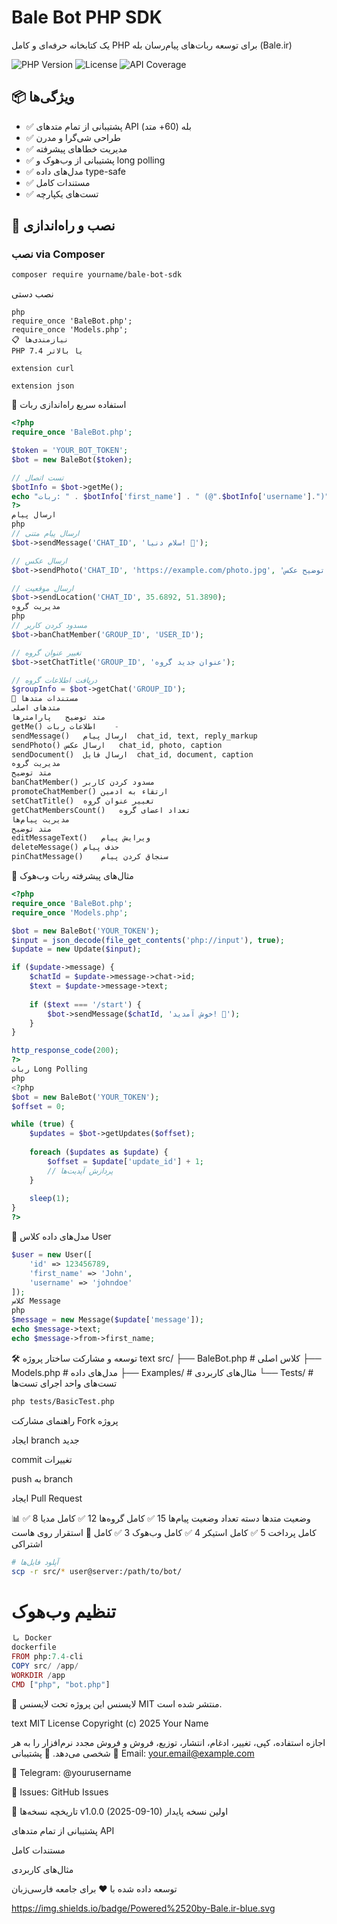 # Bale Bot PHP SDK

یک کتابخانه حرفه‌ای و کامل PHP برای توسعه ربات‌های پیام‌رسان بله (Bale.ir)

![PHP Version](https://img.shields.io/badge/PHP-7.4%2B-blue.svg)
![License](https://img.shields.io/badge/License-MIT-green.svg)
![API Coverage](https://img.shields.io/badge/API%20Coverage-100%25-brightgreen.svg)

## 📦 ویژگی‌ها

- ✅ پشتیبانی از تمام متدهای API بله (60+ متد)
- ✅ طراحی شی‌گرا و مدرن
- ✅ مدیریت خطاهای پیشرفته
- ✅ پشتیبانی از وب‌هوک و long polling
- ✅ مدل‌های داده type-safe
- ✅ مستندات کامل
- ✅ تست‌های یکپارچه

## 🚀 نصب و راه‌اندازی

### نصب via Composer

```bash
composer require yourname/bale-bot-sdk
```
نصب دستی
```
php
require_once 'BaleBot.php';
require_once 'Models.php';
📋 نیازمندی‌ها
PHP 7.4 یا بالاتر

extension curl

extension json
```
🔧 استفاده سریع
راه‌اندازی ربات
```php
<?php
require_once 'BaleBot.php';

$token = 'YOUR_BOT_TOKEN';
$bot = new BaleBot($token);

// تست اتصال
$botInfo = $bot->getMe();
echo "ربات: " . $botInfo['first_name'] . " (@".$botInfo['username'].")";
?>
ارسال پیام
php
// ارسال پیام متنی
$bot->sendMessage('CHAT_ID', 'سلام دنیا! 👋');

// ارسال عکس
$bot->sendPhoto('CHAT_ID', 'https://example.com/photo.jpg', 'توضیح عکس');

// ارسال موقعیت
$bot->sendLocation('CHAT_ID', 35.6892, 51.3890);
مدیریت گروه
php
// مسدود کردن کاربر
$bot->banChatMember('GROUP_ID', 'USER_ID');

// تغییر عنوان گروه
$bot->setChatTitle('GROUP_ID', 'عنوان جدید گروه');

// دریافت اطلاعات گروه
$groupInfo = $bot->getChat('GROUP_ID');
📖 مستندات متدها
متدهای اصلی
متد	توضیح	پارامترها
getMe()	اطلاعات ربات	-
sendMessage()	ارسال پیام	chat_id, text, reply_markup
sendPhoto()	ارسال عکس	chat_id, photo, caption
sendDocument()	ارسال فایل	chat_id, document, caption
مدیریت گروه
متد	توضیح
banChatMember()	مسدود کردن کاربر
promoteChatMember()	ارتقاء به ادمین
setChatTitle()	تغییر عنوان گروه
getChatMembersCount()	تعداد اعضای گروه
مدیریت پیام‌ها
متد	توضیح
editMessageText()	ویرایش پیام
deleteMessage()	حذف پیام
pinChatMessage()	سنجاق کردن پیام
```
🎯 مثال‌های پیشرفته
ربات وب‌هوک
```php
<?php
require_once 'BaleBot.php';
require_once 'Models.php';

$bot = new BaleBot('YOUR_TOKEN');
$input = json_decode(file_get_contents('php://input'), true);
$update = new Update($input);

if ($update->message) {
    $chatId = $update->message->chat->id;
    $text = $update->message->text;
    
    if ($text === '/start') {
        $bot->sendMessage($chatId, 'خوش آمدید! 🤖');
    }
}

http_response_code(200);
?>
ربات Long Polling
php
<?php
$bot = new BaleBot('YOUR_TOKEN');
$offset = 0;

while (true) {
    $updates = $bot->getUpdates($offset);
    
    foreach ($updates as $update) {
        $offset = $update['update_id'] + 1;
        // پردازش آپدیت‌ها
    }
    
    sleep(1);
}
?>
```
🔄 مدل‌های داده
کلاس User
```php
$user = new User([
    'id' => 123456789,
    'first_name' => 'John',
    'username' => 'johndoe'
]);
کلاس Message
php
$message = new Message($update['message']);
echo $message->text;
echo $message->from->first_name;
```
🛠️ توسعه و مشارکت
ساختار پروژه
text
src/
├── BaleBot.php      # کلاس اصلی
├── Models.php       # مدل‌های داده
├── Examples/        # مثال‌های کاربردی
└── Tests/           # تست‌های واحد
اجرای تست‌ها
```bash
php tests/BasicTest.php
```
راهنمای مشارکت
Fork پروژه

ایجاد branch جدید

commit تغییرات

push به branch

ایجاد Pull Request

📊 وضعیت متدها
دسته	تعداد	وضعیت
پیام‌ها	15	✅ کامل
گروه‌ها	12	✅ کامل
مدیا	8	✅ کامل
پرداخت	5	✅ کامل
استیکر	4	✅ کامل
وب‌هوک	3	✅ کامل
🚀 استقرار
روی هاست اشتراکی
```bash
# آپلود فایل‌ها
scp -r src/* user@server:/path/to/bot/
```
# تنظیم وب‌هوک
```php set_webhook.php
با Docker
dockerfile
FROM php:7.4-cli
COPY src/ /app/
WORKDIR /app
CMD ["php", "bot.php"]
```
📝 لایسنس
این پروژه تحت لایسنس MIT منتشر شده است.

text
MIT License
Copyright (c) 2025 Your Name

اجازه استفاده، کپی، تغییر، ادغام، انتشار، توزیع،
فروش و فروش مجدد نرم‌افزار را به هر شخصی می‌دهد.
🤝 پشتیبانی
📧 Email: your.email@example.com

💬 Telegram: @yourusername

🐛 Issues: GitHub Issues

📜 تاریخچه نسخه‌ها
v1.0.0 (2025-09-10)
اولین نسخه پایدار

پشتیبانی از تمام متدهای API

مستندات کامل

مثال‌های کاربردی

توسعه داده شده با ❤️ برای جامعه فارسی‌زبان

https://img.shields.io/badge/Powered%2520by-Bale.ir-blue.svg
